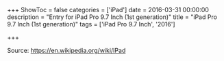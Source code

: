 +++
ShowToc = false
categories = ['iPad']
date = 2016-03-31 00:00:00
description = "Entry for iPad Pro 9.7 Inch (1st generation)"
title = "iPad Pro 9.7 Inch (1st generation)"
tags = ['iPad Pro 9.7 Inch', '2016']

+++

Source: https://en.wikipedia.org/wiki/IPad

